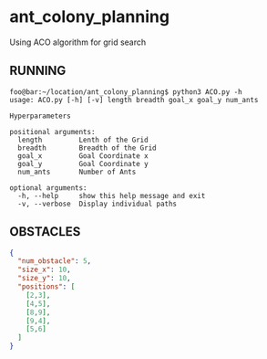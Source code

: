 # ant_colony_planning
Using ACO algorithm for grid search


## RUNNING
```console
foo@bar:~/location/ant_colony_planning$ python3 ACO.py -h
usage: ACO.py [-h] [-v] length breadth goal_x goal_y num_ants

Hyperparameters

positional arguments:
  length         Lenth of the Grid
  breadth        Breadth of the Grid
  goal_x         Goal Coordinate x
  goal_y         Goal Coordinate y
  num_ants       Number of Ants

optional arguments:
  -h, --help     show this help message and exit
  -v, --verbose  Display individual paths

```

## OBSTACLES

``` json
{
  "num_obstacle": 5,
  "size_x": 10,
  "size_y": 10,
  "positions": [
    [2,3],
    [4,5],
    [8,9],
    [9,4],
    [5,6]
  ]
}
```
